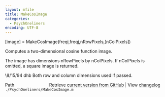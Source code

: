 ```yaml
---
layout: mfile
title: MakeCosImage
categories:
  - PsychOneliners
encoding: UTF-8
---
```


[image] = MakeCosImage(freqi,freqj,nRowPixels,[nColPixels])

Computes a two-dimensional cosine function image.

The image has dimensions nRowPixels by nColPixels.
If nColPixels is omitted, a square image is returned.

\8/15/94     dhb     Both row and column dimensions used if passed.


<div class="code_header" style="text-align:right;">
  <span style="float:left;">Path&nbsp;&nbsp;</span> <span class="counter">Retrieve <a href=
  "https://raw.github.com/Psychtoolbox-3/Psychtoolbox-3/beta/./PsychOneliners/MakeCosImage.m">current version from GitHub</a> | View <a href=
  "https://github.com/Psychtoolbox-3/Psychtoolbox-3/commits/beta/./PsychOneliners/MakeCosImage.m">changelog</a></span>
</div>
<div class="code">
  <code>./PsychOneliners/MakeCosImage.m</code>
</div>
